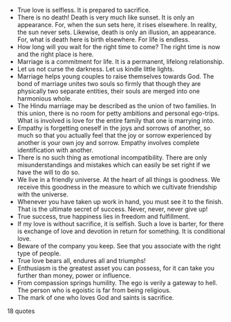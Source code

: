  - True love is selfless. It is prepared to sacrifice.
 - There is no death! Death is very much like sunset. It is only an appearance. For, when the sun sets here, it rises elsewhere. In reality, the sun never sets. Likewise, death is only an illusion, an appearance. For, what is death here is birth elsewhere. For life is endless.
 - How long will you wait for the right time to come? The right time is now and the right place is here.
 - Marriage is a commitment for life. It is a permanent, lifelong relationship.
 - Let us not curse the darkness. Let us kindle little lights.
 - Marriage helps young couples to raise themselves towards God. The bond of marriage unites two souls so firmly that though they are physically two separate entities, their souls are merged into one harmonious whole.
 - The Hindu marriage may be described as the union of two families. In this union, there is no room for petty ambitions and personal ego-trips. What is involved is love for the entire family that one is marrying into.
 - Empathy is forgetting oneself in the joys and sorrows of another, so much so that you actually feel that the joy or sorrow experienced by another is your own joy and sorrow. Empathy involves complete identification with another.
 - There is no such thing as emotional incompatibility. There are only misunderstandings and mistakes which can easily be set right if we have the will to do so.
 - We live in a friendly universe. At the heart of all things is goodness. We receive this goodness in the measure to which we cultivate friendship with the universe.
 - Whenever you have taken up work in hand, you must see it to the finish. That is the ultimate secret of success. Never, never, never give up!
 - True success, true happiness lies in freedom and fulfillment.
 - If my love is without sacrifice, it is selfish. Such a love is barter, for there is exchange of love and devotion in return for something. It is conditional love.
 - Beware of the company you keep. See that you associate with the right type of people.
 - True love bears all, endures all and triumphs!
 - Enthusiasm is the greatest asset you can possess, for it can take you further than money, power or influence.
 - From compassion springs humility. The ego is verily a gateway to hell. The person who is egoistic is far from being religious.
 - The mark of one who loves God and saints is sacrifice.

18 quotes